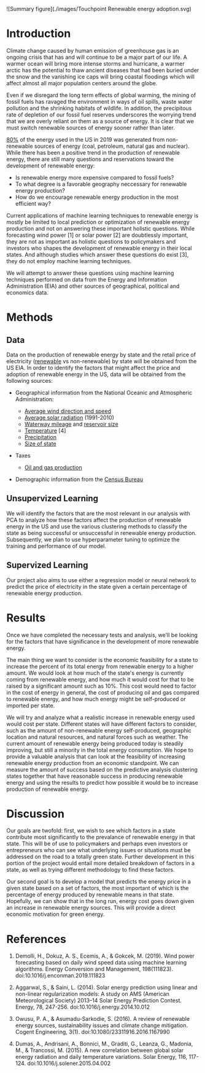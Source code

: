 ![Summary figure](./images/Touchpoint Renewable energy adoption.svg)

# Introduction

Climate change caused by human emission of greenhouse gas is an ongoing crisis that has and will continue to be a major part of our life.
A warmer ocean will bring more intense storms and hurricane, a warmer arctic has the potential to thaw ancient diseases that had been buried under the snow and the vanishing ice caps will bring coastal floodings which will affect almost all major population centers around the globe.

Even if we disregard the long term effects of global warming, the mining of fossil fuels has ravaged the environment in ways of oil spills, waste water pollution and the shrinking habitats of wildlife.
In addition, the precipitous rate of depletion of our fossil fuel reserves underscores the worrying trend that we are overly reliant on them as a source of energy.
It is clear that we must switch renewable sources of energy sooner rather than later.

[80%](https://www.eia.gov/energyexplained/us-energy-facts/) of the energy used in the US in 2019 was generated from non-renewable sources of energy (coal, petroleum, natural gas and nuclear).
While there has been a positive trend in the production of renewable energy, there are still many questions and reservations toward the development of renewable energy:
- Is renewable energy more expensive compared to fossil fuels?
- To what degree is a favorable geography neccessary for renewable energy production?
- How do we encourage renewable energy production in the most efficient way?

Current applications of machine learning techniques to renewable energy is mostly be limited to local prediction or optimization of renewable energy production and not on answering these important holistic questions. While forecasting wind power [1] or solar power [2] are doubtlessly important, they are not as important as holistic questions to policymakers and investors who shapes the development of renewable energy in their local states. And although studies which answer these questions do exist [3], they do not employ machine learning techniques.

We will attempt to answer these questions using machine learning techniques performed on data from the Energy and Information Administration (EIA) and other sources of geographical, political and economics data.

# Methods

## Data
Data on the production of renewable energy by state and the retail price of electricity ([renewable](https://www.eia.gov/electricity/monthly/epm_table_grapher.php?t=epmt_5_6_a) vs non-renewable) by state will be obtained from the US EIA. In order to identify the factors that might affect the price and adoption of renewable energy in the US, data will be obtained from the following sources:

+ Geographical information from the National Oceanic and Atmospheric Administration:
    - [Average wind direction and speed](https://www.ncdc.noaa.gov/societal-impacts/wind/)
    - [Average solar radiation](https://www.ncdc.noaa.gov/data-access/land-based-station-data/land-based-datasets/solar-radiation) (1991-2010)
    - [Waterway mileage](https://www.statista.com/statistics/187350/us-inland-waterway-mileage-2008/) and [reservoir size](https://waterdata.usgs.gov/nwis/current/?type=lake&group_key=state_cd&site_no_name_select=siteno)
    - [Temperature](https://www.ncdc.noaa.gov/temp-and-precip/us-maps/1/202007) [4]
    - [Precipitation](https://www.ncdc.noaa.gov/temp-and-precip/us-maps/1/202007)
    - [Size of state](https://www.census.gov/geographies/reference-files/2010/geo/state-area.html)

+ Taxes
    - [Oil and gas production](https://www.ncsl.org/research/energy/oil-and-gas-severance-taxes.aspx)

+ Demographic information from the [Census Bureau](https://www.census.gov/quickfacts/fact/table/US/PST045219)

## Unsupervized Learning
We will identify the factors that are the most relevant in our analysis with PCA to analyze how these factors affect the production of renewable energy in the US and use the various clustering methods to classify the state as being successful or unsuccessful in renewable energy production. Subsequently, we plan to use hyperparameter tuning to optimize the training and performance of our model. 

## Supervized Learning
Our project also aims to use either a regression model or neural network to predict the price of electricity in the state given a certain percentage of renewable energy production. 

# Results 
Once we have completed the necessary tests and analysis, we'll be looking for the factors that have significance in the development of more renewable energy. 

The main thing we want to consider is the economic feasibility for a state to increase the percent of its total energy from renewable energy to a higher amount. We would look at how much of the state's energy is currently coming from renewable energy, and how much it would cost for that to be raised by a significant amount such as 10%. This cost would need to factor in the cost of energy in general, the cost of producing oil and gas compared to renewable energy, and how much energy might be self-produced or imported per state. 

We will try and analyze what a realistic increase in renewable energy used would cost per state. Different states will have different factors to consider, such as the amount of non-renewable energy self-produced, geographic location and natural resources, and natural forces such as weather. The current amount of renewable energy being produced today is steadily improving, but still a minority in the total energy consumption. We hope to provide a valuable analysis that can look at the feasibility of increasing renewable energy production from an economic standpoint. We can measure the amount of success based on the predictive analysis clustering states together that have reasonable success in producing renewable energy and using the results to predict how possible it would be to increase production of renewable energy. 

# Discussion

Our goals are twofold: first, we wish to see which factors in a state contribute most significantly to the prevalance of renewable energy in that state. This will be of use to policymakers and perhaps even investors or entrepreneurs who can see what underlying issues or situations must be addressed on the road to a totally green state. Further development in this portion of the project would entail more detailed breakdown of factors in a state, as well as trying different methodology to find these factors.

Our second goal is to develop a model that predicts the energy price in a given state based on a set of factors, the most important of which is the percentage of energy produced by renewable means in that state. Hopefully, we can show that in the long run, energy cost goes down given an increase in renewable energy sources. This will provide a direct economic motivation for green energy.

# References
1. Demolli, H., Dokuz, A. S., Ecemis, A., &amp; Gokcek, M. (2019). Wind power forecasting based on daily wind speed data using machine learning algorithms. Energy Conversion and Management, 198(111823). doi:10.1016/j.enconman.2019.111823

2. Aggarwal, S., &amp; Saini, L. (2014). Solar energy prediction using linear and non-linear regularization models: A study on AMS (American Meteorological Society) 2013–14 Solar Energy Prediction Contest. Energy, 78, 247-256. doi:10.1016/j.energy.2014.10.012

3. Owusu, P. A., &amp; Asumadu-Sarkodie, S. (2016). A review of renewable energy sources, sustainability issues and climate change mitigation. Cogent Engineering, 3(1). doi:10.1080/23311916.2016.1167990

4. Dumas, A., Andrisani, A., Bonnici, M., Graditi, G., Leanza, G., Madonia, M., &amp; Trancossi, M. (2015). A new correlation between global solar energy radiation and daily temperature variations. Solar Energy, 116, 117-124. doi:10.1016/j.solener.2015.04.002
